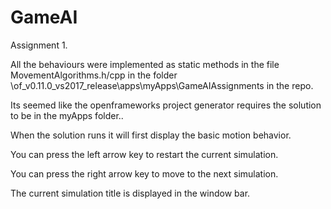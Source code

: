 # GameAI
 
Assignment 1.

All the behaviours were implemented as static methods in the file MovementAlgorithms.h/cpp in the folder \of_v0.11.0_vs2017_release\apps\myApps\GameAIAssignments in the repo.

Its seemed like the openframeworks project generator requires the solution to be in the myApps folder..

When the solution runs it will first display the basic motion behavior.

You can press the left arrow key to restart the current simulation.

You can press the right arrow key to move to the next simulation.

The current simulation title is displayed in the window bar.